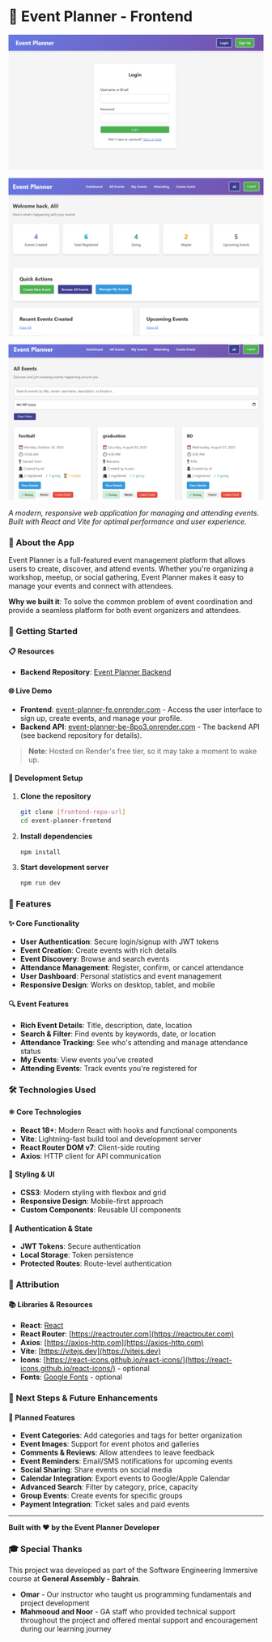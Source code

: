 # 🎉 Event Planner - Frontend

![Event Planner - Login Page](./images/event-planner-login.PNG)

![Event Planner - Dashboard](./images/event-planner-dashboard.PNG)

![Event Planner - All Events Page](./images/event-planner-events.PNG)

*A modern, responsive web application for managing and attending events. Built with React and Vite for optimal performance and user experience.*

### 🎯 About the App

Event Planner is a full-featured event management platform that allows users to create, discover, and attend events. Whether you're organizing a workshop, meetup, or social gathering, Event Planner makes it easy to manage your events and connect with attendees.

**Why we built it**: To solve the common problem of event coordination and provide a seamless platform for both event organizers and attendees.

### 🚀 Getting Started

#### 📋 Resources
- **Backend Repository**: [Event Planner Backend](https://github.com/m-alhamry/Event-Planner-BE)

#### 🌐 Live Demo
- **Frontend**: [event-planner-fe.onrender.com](https://event-planner-fe.onrender.com) - Access the user interface to sign up, create events, and manage your profile.
- **Backend API**: [event-planner-be-8po3.onrender.com](https://event-planner-be-8po3.onrender.com) - The backend API (see backend repository for details).

> **Note**: Hosted on Render's free tier, so it may take a moment to wake up.

#### 🔧 Development Setup
1. **Clone the repository**
   ```bash
   git clone [frontend-repo-url]
   cd event-planner-frontend
   ```

2. **Install dependencies**
   ```bash
   npm install
   ```

3. **Start development server**
   ```bash
   npm run dev
   ```

### 🎨 Features

#### ✨ Core Functionality
- **User Authentication**: Secure login/signup with JWT tokens
- **Event Creation**: Create events with rich details
- **Event Discovery**: Browse and search events
- **Attendance Management**: Register, confirm, or cancel attendance
- **User Dashboard**: Personal statistics and event management
- **Responsive Design**: Works on desktop, tablet, and mobile

#### 🔍 Event Features
- **Rich Event Details**: Title, description, date, location
- **Search & Filter**: Find events by keywords, date, or location
- **Attendance Tracking**: See who's attending and manage attendance status
- **My Events**: View events you've created
- **Attending Events**: Track events you're registered for

### 🛠️ Technologies Used

#### ⚛️ Core Technologies
- **React 18+**: Modern React with hooks and functional components
- **Vite**: Lightning-fast build tool and development server
- **React Router DOM v7**: Client-side routing
- **Axios**: HTTP client for API communication

#### 🎨 Styling & UI
- **CSS3**: Modern styling with flexbox and grid
- **Responsive Design**: Mobile-first approach
- **Custom Components**: Reusable UI components

#### 🔐 Authentication & State
- **JWT Tokens**: Secure authentication
- **Local Storage**: Token persistence
- **Protected Routes**: Route-level authentication

### 🎯 Attribution

#### 📚 Libraries & Resources
- **React**: [React](https://react.dev)
- **React Router**: [https://reactrouter.com](https://reactrouter.com)
- **Axios**: [https://axios-http.com](https://axios-http.com)
- **Vite**: [https://vitejs.dev](https://vitejs.dev)
- **Icons**: [https://react-icons.github.io/react-icons/](https://react-icons.github.io/react-icons/) - optional
- **Fonts**: [Google Fonts](https://fonts.google.com/) - optional

### 🚀 Next Steps & Future Enhancements

#### 🎯 Planned Features
- **Event Categories**: Add categories and tags for better organization
- **Event Images**: Support for event photos and galleries
- **Comments & Reviews**: Allow attendees to leave feedback
- **Event Reminders**: Email/SMS notifications for upcoming events
- **Social Sharing**: Share events on social media
- **Calendar Integration**: Export events to Google/Apple Calendar
- **Advanced Search**: Filter by category, price, capacity
- **Group Events**: Create events for specific groups
- **Payment Integration**: Ticket sales and paid events

---

**Built with ❤️ by the Event Planner Developer**

### 🎓 Special Thanks
This project was developed as part of the Software Engineering Immersive course at **General Assembly - Bahrain**. 

- **Omar** - Our instructor who taught us programming fundamentals and project development
- **Mahmooud and Noor** - GA staff who provided technical support throughout the project and offered mental support and encouragement during our learning journey